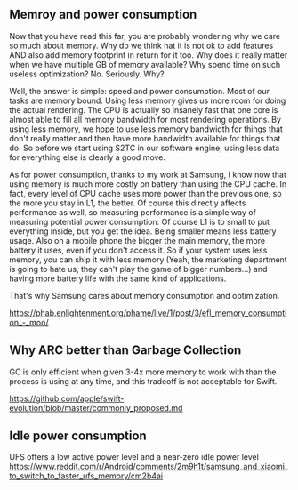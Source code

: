 ## Memroy and power consumption

Now that you have read this far, you are probably wondering why we care so much about memory. Why do we think hat it is not ok to add features AND also add memory footprint in return for it too. Why does it really matter when we have multiple GB of memory available? Why spend time on such useless optimization? No. Seriously. Why?

Well, the answer is simple: speed and power consumption. Most of our tasks are memory bound. Using less memory gives us more room for doing the actual rendering. The CPU is actually so insanely fast that one core is almost able to fill all memory bandwidth for most rendering operations. By using less memory, we hope to use less memory bandwidth for things that don't really matter and then have more bandwidth available for things that do. So before we start using S2TC in our software engine, using less data for everything else is clearly a good move.

As for power consumption, thanks to my work at Samsung, I know now that using memory is much more costly on battery than using the CPU cache. In fact, every level of CPU cache uses more power than the previous one, so the more you stay in L1, the better. Of course this directly affects performance as well, so measuring performance is a simple way of measuring potential power consumption. Of course L1 is to small to put everything inside, but you get the idea. Being smaller means less battery usage. Also on a mobile phone the bigger the main memory, the more battery it uses, even if you don't access it. So if your system uses less memory, you can ship it with less memory (Yeah, the marketing department is going to hate us, they can't play the game of bigger numbers...) and having more battery life with the same kind of applications.

That's why Samsung cares about memory consumption and optimization.

https://phab.enlightenment.org/phame/live/1/post/3/efl_memory_consumption_-_moo/

## Why ARC better than Garbage Collection

GC is only efficient when given 3-4x more memory to work with than the process is using at any time, and this tradeoff is not acceptable for Swift.

https://github.com/apple/swift-evolution/blob/master/commonly_proposed.md

## Idle power consumption

UFS offers a low active power level and a near-zero idle power level 
https://www.reddit.com/r/Android/comments/2m9h1t/samsung_and_xiaomi_to_switch_to_faster_ufs_memory/cm2b4ai
